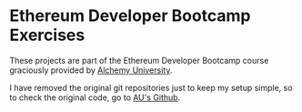# Ethereum Developer Bootcamp Exercises

These projects are part of the Ethereum Developer Bootcamp course graciously provided by [Alchemy University](https://university.alchemy.com/home).

I have removed the original git repositories just to keep my setup simple, so to check the original code, go to [AU's Github](https://github.com/alchemyplatform).